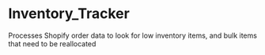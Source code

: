 # Inventory_Tracker
Processes Shopify order data to look for low inventory items, and bulk items that need to be reallocated
